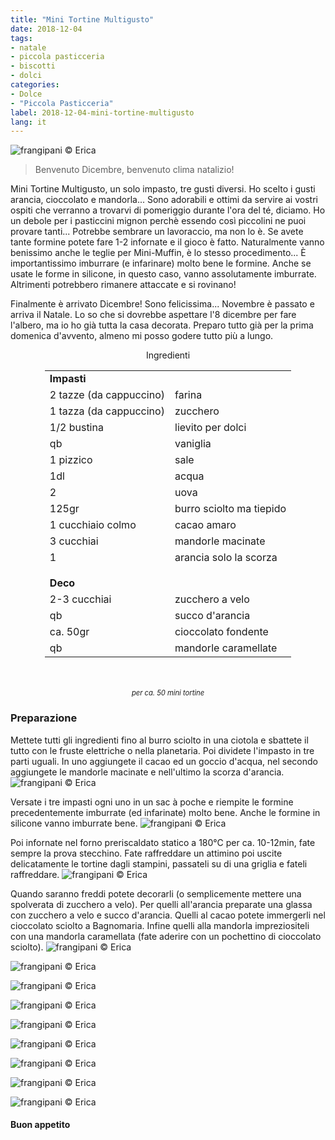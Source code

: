 ```yaml
---
title: "Mini Tortine Multigusto"
date: 2018-12-04
tags:
- natale
- piccola pasticceria
- biscotti
- dolci
categories:
- Dolce
- "Piccola Pasticceria"
label: 2018-12-04-mini-tortine-multigusto
lang: it
---
```

![](header.jpg "frangipani © Erica")

> Benvenuto Dicembre, benvenuto clima natalizio!

Mini Tortine Multigusto, un solo impasto, tre gusti diversi. Ho scelto i gusti arancia, cioccolato e mandorla... Sono adorabili e ottimi da servire ai vostri ospiti che verranno a trovarvi di pomeriggio durante l'ora del té, diciamo. Ho un debole per i pasticcini mignon perchè essendo così piccolini ne puoi provare tanti... Potrebbe sembrare un lavoraccio, ma non lo è. Se avete tante formine potete fare 1-2 infornate e il gioco è fatto. Naturalmente vanno benissimo anche le teglie per Mini-Muffin, è lo stesso procedimento... È importantissimo imburrare (e infarinare) molto bene le formine. Anche se usate le forme in silicone, in questo caso, vanno assolutamente imburrate. Altrimenti potrebbero rimanere attaccate e si rovinano! 

Finalmente è arrivato Dicembre! Sono felicissima... Novembre è passato e arriva il Natale. Lo so che si dovrebbe aspettare l'8 dicembre per fare l'albero, ma io ho già tutta la casa decorata. Preparo tutto già per la prima domenica d'avvento, almeno mi posso godere tutto più a lungo. 


<div id="wrapper" style="text-align: center">
  <div id="yourdiv" style="display: inline-block;">
    <div class="ingredients">
      <div class="ingredients-title">Ingredienti</div>
      <table>
        <tbody>
          <tr>
            <td colspan="2"><b>Impasti</b></td>
          </tr>
          <tr>
            <td>2 tazze (da cappuccino)</td>
            <td>farina</td>
          </tr>
          <tr>
            <td>1 tazza (da cappuccino)</td>
            <td>zucchero</td>
          </tr>
          <tr>
            <td>1/2 bustina</td>
            <td>lievito per dolci</td>
          </tr>
          <tr>
            <td>qb</td>
            <td>vaniglia</td>
          </tr>
          <tr>
            <td>1 pizzico</td>
            <td>sale</td>
          </tr>
          <tr>
            <td>1dl</td>
            <td>acqua</td>
           </tr>
          <tr>
            <td>2</td>
            <td>uova</td>
          </tr>
          <tr>
            <td>125gr</td>
            <td>burro sciolto ma tiepido</td>
          </tr>
          <tr>
            <td>1 cucchiaio colmo</td>
            <td>cacao amaro</td>
          </tr>
          <tr>
            <td>3 cucchiai</td>
            <td>mandorle macinate</td>
          </tr>
          <tr>
            <td>1</td>
            <td>arancia solo la scorza</td>
          </tr>
          <tr style="height: 15px;"></tr>
          <tr>          
            <td colspan="2"><b>Deco</b></td>
          </tr>      
          <tr> 
            <td>2-3 cucchiai</td>
            <td>zucchero a velo</td>
          </tr>
          <tr>
            <td>qb</td>
            <td>succo d'arancia</td>
          </tr>
          <tr>
            <td>ca. 50gr</td>
            <td>cioccolato fondente</td>
          </tr>
          <tr>
            <td>qb</td>
            <td>mandorle caramellate</td>
          </tr>
        </tbody>
      </table>
      <br></br>
      <i class="pull-right" style="font-size: 80%;">per ca. 50 mini tortine</i>
    </div>
  </div>
</div>


<h3>
  <font color="grey">
    <i class="fa fa-cogs"></i>
  </font> Preparazione
</h3>

Mettete tutti gli ingredienti fino al burro sciolto in una ciotola e sbattete il tutto con le fruste elettriche o nella planetaria. Poi dividete l'impasto in tre parti uguali. In uno aggiungete il cacao ed un goccio d'acqua, nel secondo aggiungete le mandorle macinate e nell'ultimo la scorza d'arancia.
![](impasto.jpg "frangipani © Erica")

Versate i tre impasti ogni uno in un sac à poche e riempite le formine precedentemente imburrate (ed infarinate) molto bene. Anche le formine in silicone vanno imburrate bene.
![](teglia.jpg "frangipani © Erica")

Poi infornate nel forno preriscaldato statico a 180°C per ca. 10-12min, fate sempre la prova stecchino. Fate raffreddare un attimino poi uscite delicatamente le tortine dagli stampini, passateli su di una griglia e fateli raffreddare.
![](sfornati.jpg "frangipani © Erica")

Quando saranno freddi potete decorarli (o semplicemente mettere una spolverata di zucchero a velo). Per quelli all'arancia preparate una glassa con zucchero a velo e succo d'arancia. Quelli al cacao potete immergerli nel cioccolato sciolto a Bagnomaria. Infine quelli alla mandorla impreziositeli con una mandorla caramellata (fate aderire con un pochettino di cioccolato sciolto).
![](risultato1.jpg "frangipani © Erica")

![](risultato2.jpg "frangipani © Erica")

![](risultato3.jpg "frangipani © Erica")

![](risultato4.jpg "frangipani © Erica")

![](risultato5.jpg "frangipani © Erica")

![](risultato6.jpg "frangipani © Erica")

![](risultato7.jpg "frangipani © Erica")

![](risultato8.jpg "frangipani © Erica")

![](risultato9.jpg "frangipani © Erica")

<h4>Buon appetito
  <font color="red">
    <i class="fa fa-smile-o"></i>
  </font>
</h4>
